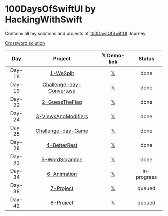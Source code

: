 # 100DaysOfSwiftUI by HackingWithSwift

Contains all my solutions and projects of [100DaysOfSwiftUI](https://www.hackingwithswift.com/100/swiftui) Journey.

[Crossword solution](/15-wordsearch.pdf)


| Day    | Project                                   | 𝕏 Demo-link                                                  | Status      |
| :----: | :-------------------------------------:   | :----------------------------------------------------------: | :---------: |
| Day-18 | [1-WeSplit](/WeSplit)                     | [𝕏](https://x.com/asdsydd/status/1722579102727823693?s=20)   | done        |
| Day-19 | [Challenge-day-Convertase](/Convertase)   | [𝕏](https://x.com/asdsydd/status/1724490399442723103?s=20)   | done        |
| Day-22 | [2-GuessTheFlag](/GuessTheFlag)           | [𝕏](https://x.com/asdsydd/status/1724876595079655644?s=20)   | done        |
| Day-24 | [3-ViewsAndModifiers](/ViewsAndModifiers) | [𝕏](https://x.com/asdsydd/status/1729543041076388190?s=20)   | done        |
| Day-25 | [Challenge-day-Game](/ScissorYourBrain)   | [𝕏](https://x.com/asdsydd/status/1729544201988145336?s=20)   | done        |
| Day-28 | [4-BetterRest](/BetterRest)               | [𝕏](https://x.com/asdsydd/status/1733856119381274695?s=20)   | done        |
| Day-31 | [5-WordScramble](/WordScramble)           | [𝕏](https://x.com/asdsydd/status/1733857571965211005?s=20)   | done        |
| Day-34 | [6-Animation]()                           | [𝕏]()                                                        | in-progress |
| Day-38 | [7-Project]()                             | [𝕏]()                                                        | queued      |
| Day-42 | [8-Project]()                             | [𝕏]()                                                        | queued      |









